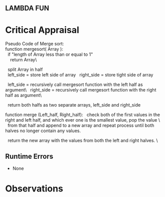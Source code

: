 ## LAMBDA FUN

# Critical Appraisal
Pseudo Code of Merge sort:\
function mergesort( Array ):\
&nbsp;&nbsp;if "length of Array less than or equal to 1"\
&nbsp;&nbsp;&nbsp;&nbsp;return Array\
    
&nbsp;&nbsp;split Array in half\
&nbsp;&nbsp;left_side = store left side of array
&nbsp;&nbsp;right_side = store tight side of array
  
&nbsp;&nbsp;left_side = recursively call mergesort function with the left half as argument\ 
&nbsp;&nbsp;right_side = recursively call mergesort function with the right half as argument\
  
&nbsp;&nbsp;return both halfs as two separate arrays, left_side and right_side
  
function merge (Left_half, Right_half):
&nbsp;&nbsp;check both of the first values in the right and left half, and which ever one is the smallest value, pop the value \ 
&nbsp;&nbsp;from that half and append to a new array and repeat process until both halves no longer contain any values. 

&nbsp;&nbsp;return the new array with the values from both the left and right halves. \
 
## Runtime Errors
* None

# Observations

